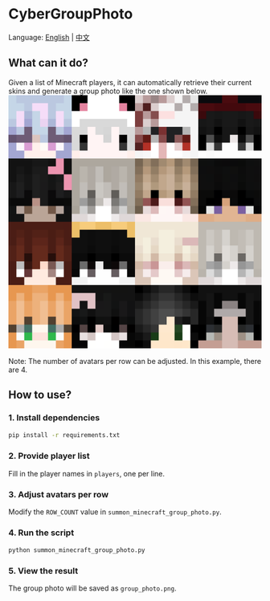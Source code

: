 # CyberGroupPhoto

Language: [English](/README.md) | [中文](/docs/README-zh.md)

## What can it do?
Given a list of Minecraft players, it can automatically retrieve their current skins and generate a group photo like the one shown below.
![](/docs/imgs/example1.png)

Note: The number of avatars per row can be adjusted. In this example, there are 4.

## How to use?

### 1. Install dependencies
```bash
pip install -r requirements.txt
```

### 2. Provide player list
Fill in the player names in `players`, one per line.

### 3. Adjust avatars per row
Modify the `ROW_COUNT` value in `summon_minecraft_group_photo.py`.

### 4. Run the script
```bash
python summon_minecraft_group_photo.py
```

### 5. View the result
The group photo will be saved as `group_photo.png`.